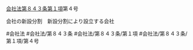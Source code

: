 [会社法第８４３条第１項](会社法＿＿＿＿第８４３条第１項)第４号

会社の新設分割　新設分割により設立する会社


#会社法
#会社法/第８４３条
#会社法/第８４３条/第１項
#会社法/第８４３条/第１項/第４号
